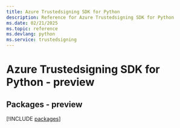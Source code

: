 ```yaml
---
title: Azure Trustedsigning SDK for Python
description: Reference for Azure Trustedsigning SDK for Python
ms.date: 02/21/2025
ms.topic: reference
ms.devlang: python
ms.service: trustedsigning
---
```

# Azure Trustedsigning SDK for Python - preview
## Packages - preview
[!INCLUDE [packages](trustedsigning-index.md)]